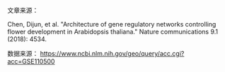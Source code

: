 文章来源：

Chen, Dijun, et al. "Architecture of gene regulatory networks controlling flower development in Arabidopsis thaliana." Nature communications 9.1 (2018): 4534.

数据来源：
https://www.ncbi.nlm.nih.gov/geo/query/acc.cgi?acc=GSE110500
